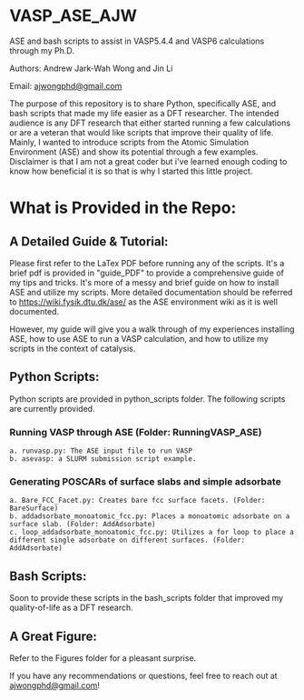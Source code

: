 # VASP_ASE_AJW
ASE and bash scripts to assist in VASP5.4.4 and VASP6 calculations through my Ph.D.

Authors: Andrew Jark-Wah Wong and Jin Li

Email: ajwongphd@gmail.com

The purpose of this repository is to share Python, specifically ASE, and bash scripts that made my life easier as a DFT researcher.
The intended audience is any DFT research that either started running a few calculations or are a veteran that would like scripts that improve their quality of life. Mainly, I wanted to introduce scripts from the Atomic Simulation Environment (ASE) and show its potential through a few examples. Disclaimer is that I am not a great coder but i've learned enough coding to know how beneficial it is so that is why I started this little project.

# What is Provided in the Repo:

## A Detailed Guide & Tutorial:
Please first refer to the LaTex PDF before running any of the scripts. It's a brief pdf is provided in "guide_PDF" to provide a comprehensive guide of my tips and tricks. It's more of a messy and brief guide on how to install ASE and utilize my scripts. More detailed documentation should be referred to https://wiki.fysik.dtu.dk/ase/ as the ASE environment wiki as it is well documented. 

However, my guide will give you a walk through of my experiences installing ASE, how to use ASE to run a VASP calculation, and how to utilize my scripts in the context of catalysis. 

## Python Scripts:
Python scripts are provided in python_scripts folder. The following scripts are currently provided.

### Running VASP through ASE (Folder: RunningVASP_ASE)
    a. runvasp.py: The ASE input file to run VASP
    b. asevasp: a SLURM submission script example.


### Generating POSCARs of surface slabs and simple adsorbate
    a. Bare_FCC_Facet.py: Creates bare fcc surface facets. (Folder: BareSurface)
    b. addadsorbate_monoatomic_fcc.py: Places a monoatomic adsorbate on a surface slab. (Folder: AddAdsorbate)
    c. loop_addadsorbate_monoatomic_fcc.py: Utilizes a for loop to place a different single adsorbate on different surfaces. (Folder: AddAdsorbate)

## Bash Scripts:
Soon to provide these scripts in the bash_scripts folder that improved my quality-of-life as a DFT research.

## A Great Figure:
Refer to the Figures folder for a pleasant surprise.

If you have any recommendations or questions, feel free to reach out at ajwongphd@gmail.com!
